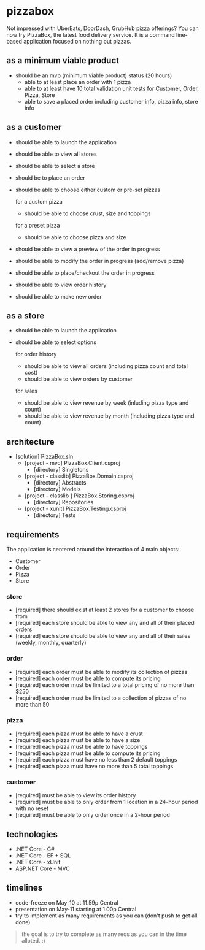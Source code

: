 # pizzabox

Not impressed with UberEats, DoorDash, GrubHub pizza offerings?
You can now try PizzaBox, the latest food delivery service. 
It is a command line-based application focused on nothing but pizzas.

## as a minimum viable product

- should be an mvp (minimum viable product) status (20 hours)
  - able to at least place an order with 1 pizza
  - able to at least have 10 total validation unit tests for Customer, Order, Pizza, Store
  - able to save a placed order including customer info, pizza info, store info

## as a customer

- should be able to launch the application
- should be able to view all stores
- should be able to select a store
- should be to place an order
- should be able to choose either custom or pre-set pizzas

  for a custom pizza
  - should be able to choose crust, size and toppings

  for a preset pizza
  - should be able to choose pizza and size

- should be able to view a preview of the order in progress
- should be able to modify the order in progress (add/remove pizza)
- should be able to place/checkout the order in progress
- should be able to view order history
- should be able to make new order

## as a store

- should be able to launch the application
- should be able to select options

  for order history
  - should be able to view all orders (including pizza count and total cost)
  - should be able to view orders by customer

  for sales
  - should be able to view revenue by week (inluding pizza type and count)
  - should be able to view revenue by month (including pizza type and count)

## architecture

- [solution] PizzaBox.sln
  - [project - mvc] PizzaBox.Client.csproj
    - [directory] Singletons
  - [project - classlib] PizzaBox.Domain.csproj
    - [directory] Abstracts
    - [directory] Models
  - [project - classlib ] PizzaBox.Storing.csproj
    - [directory] Repositories
  - [project - xunit] PizzaBox.Testing.csproj
    - [directory] Tests

## requirements

The application is centered around the interaction of 4 main objects:
- Customer
- Order
- Pizza
- Store

### store

+ [required] there should exist at least 2 stores for a customer to choose from
+ [required] each store should be able to view any and all of their placed orders
+ [required] each store should be able to view any and all of their sales (weekly, monthly, quarterly)

### order

+ [required] each order must be able to modify its collection of pizzas
+ [required] each order must be able to compute its pricing
+ [required] each order must be limited to a total pricing of no more than $250
+ [required] each order must be limited to a collection of pizzas of no more than 50

### pizza

+ [required] each pizza must be able to have a crust
+ [required] each pizza must be able to have a size
+ [required] each pizza must be able to have toppings
+ [required] each pizza must be able to compute its pricing
+ [required] each pizza must have no less than 2 default toppings
+ [required] each pizza must have no more than 5 total toppings

### customer

+ [required] must be able to view its order history
+ [required] must be able to only order from 1 location in a 24-hour period with no reset
+ [required] must be able to only order once in a 2-hour period

## technologies

+ .NET Core - C#
+ .NET Core - EF + SQL
+ .NET Core - xUnit
+ ASP.NET Core - MVC

## timelines

- code-freeze on May-10 at 11.59p Central
- presentation on May-11 starting at 1.00p Central
- try to implement as many requirements as you can (don't push to get all done)

> the goal is to try to complete as many reqs as you can in the time alloted. :)
